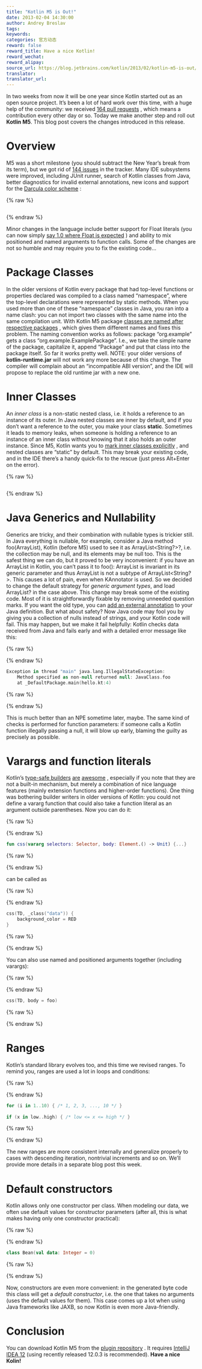 ```yaml
---
title: "Kotlin M5 is Out!"
date: 2013-02-04 14:30:00
author: Andrey Breslav
tags:
keywords:
categories: 官方动态
reward: false
reward_title: Have a nice Kotlin!
reward_wechat:
reward_alipay:
source_url: https://blog.jetbrains.com/kotlin/2013/02/kotlin-m5-is-out/
translator:
translator_url:
---
```


In two weeks from now it will be one year since Kotlin started out as an open source project. It’s been a lot of hard work over this time, with a huge help of the community: we received [164 pull requests](https://github.com/jetbrains/kotlin/pulls?page=1&sort=created&state=closed) , which means a contribution every other day or so. Today we make another step and roll out <strong>Kotlin M5</strong>. This blog post covers the changes introduced in this release.<span id="more-835"></span>
# Overview

M5 was a short milestone (you should subtract the New Year’s break from its term), but we got rid of [144 issues](http://youtrack.jetbrains.com/issues/KT?q=resolved+date%3A+2012-12-11+..+2013-02-04) in the tracker.
Many IDE subsystems were improved, including JUnit runner, search of Kotlin classes from Java, better diagnostics for invalid external annotations, new icons and support for the [Darcula color scheme](http://www.jetbrains.com/idea/) :

{% raw %}
<p><a href="https://i2.wp.com/blog.jetbrains.com/kotlin/files/2013/02/Darcula.png"><img alt="" class="aligncenter size-medium wp-image-836" data-recalc-dims="1" sizes="(max-width: 300px) 100vw, 300px" src="https://i2.wp.com/blog.jetbrains.com/kotlin/files/2013/02/Darcula.png?resize=300%2C224&amp;ssl=1" srcset="https://i2.wp.com/blog.jetbrains.com/kotlin/files/2013/02/Darcula.png?resize=300%2C224&amp;ssl=1 300w, https://i2.wp.com/blog.jetbrains.com/kotlin/files/2013/02/Darcula.png?w=965&amp;ssl=1 965w"/></a></p>
{% endraw %}

Minor changes in the language include better support for Float literals (you can now simply [say 1.0 where Float is expected](http://youtrack.jetbrains.com/issue/KT-1895) ) and ability to mix positioned and named arguments to function calls.
Some of the changes are not so humble and may require you to fix the existing code…
# Package Classes

In the older versions of Kotlin every package that had top-level functions or properties declared was compiled to a class named “namespace”, where the top-level declarations were represented by static methods. When you used more than one of these “namespace” classes in Java, you ran into a name clash: you can not import two classes with the same name into the same compilation unit. With Kotlin M5 package [classes are named after respective packages](http://confluence.jetbrains.com/display/Kotlin/Java+interoperability#Javainteroperability-Packagelevelfunctions) , which gives them different names and fixes this problem.
The naming convention works as follows: package “org.example” gets a class “org.example.ExamplePackage”. I.e., we take the simple name of the package, capitalize it, append “Package” and put that class into the package itself. So far it works pretty well.
NOTE: your older versions of <strong>kotlin-runtime.jar</strong> will not work any more because of this change. The compiler will complain about an “incompatible ABI version”, and the IDE will propose to replace the old runtime jar with a new one.
# Inner Classes

An <em>inner class </em>is a non-static nested class, i.e. it holds a reference to an instance of its outer. In Java nested classes are inner by default, and if you don’t want a reference to the outer, you make your class <strong>static</strong>. Sometimes it leads to memory leaks, when someone is holding a reference to an instance of an inner class without knowing that it also holds an outer instance.
Since M5, Kotlin wants you to [mark inner classes explicitly](http://confluence.jetbrains.com/display/Kotlin/Nested+classes) , and nested classes are “static” by default. This may break your existing code, and in the IDE there’s a handy quick-fix to the rescue (just press Alt+Enter on the error).

{% raw %}
<p><img alt="" class="aligncenter" data-recalc-dims="1" src="https://i0.wp.com/www.evernote.com/shard/s171/sh/b06bbb46-0577-47f3-a715-f3473e1b4f16/e8cb41d5ccdd6ff192c7647619bf47d5/res/df4fb94b-51ea-4923-8538-ea590dbb5467/Add_inner_modifier-20130204-135715.png.jpg?w=640&amp;ssl=1"/></p>
{% endraw %}

# Java Generics and Nullability

Generics are tricky, and their combination with nullable types is trickier still. In Java everything is nullable, for example, consider a Java method foo(ArrayList<String>), Kotlin (before M5) used to see it as ArrayList<String?>?, i.e. the collection may be null, and its elements may be null too. This is the safest thing we can do, but it proved to be very inconvenient: if you have an ArrayList<String> in Kotlin, you can’t pass it to foo(): ArrayList is invariant in its generic parameter and thus ArrayList<String> is not a subtype of ArrayList<String?>. This causes a lot of pain, even when KAnnotator is used.
So we decided to change the default strategy for <em>generic argument types</em>, and load ArrayList<String>? in the case above.
This change may break some of the existing code. Most of it is straightforwardly fixable by removing unneeded question marks. If you want the old type, you can [add an external annotation](http://blog.jetbrains.com/kotlin/using-external-annotations/) to your Java definition.
But what about safety? Now Java code may fool you by giving you a collection of nulls instead of strings, and your Kotlin code will fail. This may happen, but we make it fail helpfully: Kotlin checks data received from Java and fails early and with a detailed error message like this:

{% raw %}
<p></p>
{% endraw %}

```kotlin
Exception in thread "main" java.lang.IllegalStateException:
    Method specified as non-null returned null: JavaClass.foo
    at _DefaultPackage.main(hello.kt:4)
```

{% raw %}
<p></p>
{% endraw %}

This is much better than an NPE sometime later, maybe. The same kind of checks is performed for function parameters: if someone calls a Kotlin function illegally passing a null, it will blow up early, blaming the guilty as precisely as possible.
# Varargs and function literals

Kotlin’s [type-safe builders](http://confluence.jetbrains.com/display/Kotlin/Type-safe+Groovy-style+builders) [are](http://karaframework.com/docs/views.html) [awesome](http://karaframework.com/docs/stylesheets.html) , especially if you note that they are not a built-in mechanism, but merely a combination of nice language features (mainly extension functions and higher-order functions). One thing was bothering builder writers in older versions of Kotlin: you could not define a vararg function that could also take a function literal as an argument outside parentheses. Now you can do it:

{% raw %}
<p></p>
{% endraw %}

```kotlin
fun css(vararg selectors: Selector, body: Element.() -> Unit) {...}
```

{% raw %}
<p></p>
{% endraw %}

can be called as

{% raw %}
<p></p>
{% endraw %}

```kotlin
css(TD, _class("data")) {
    background_color = RED
}
```

{% raw %}
<p></p>
{% endraw %}

You can also use named and positioned arguments together (including varargs):

{% raw %}
<p></p>
{% endraw %}

```kotlin
css(TD, body = foo)
```

{% raw %}
<p></p>
{% endraw %}

# Ranges

Kotlin’s standard library evolves too, and this time we revised ranges. To remind you, ranges are used a lot in loops and conditions:

{% raw %}
<p></p>
{% endraw %}

```kotlin
for (i in 1..10) { /* 1, 2, 3, ..., 10 */ } 
 
if (x in low..high) { /* low <= x <= high */ }
```

{% raw %}
<p></p>
{% endraw %}

The new ranges are more consistent internally and generalize properly to cases with descending iteration, nontrivial increments and so on. We’ll provide more details in a separate blog post this week.
# Default constructors

Kotlin allows only one constructor per class. When modeling our data, we often use default values for constructor parameters (after all, this is what makes having only one constructor practical):

{% raw %}
<p></p>
{% endraw %}

```kotlin
class Bean(val data: Integer = 0)
```

{% raw %}
<p></p>
{% endraw %}

Now, constructors are even more convenient: in the generated byte code this class will get a <em>default constructor</em>, i.e. the one that takes no arguments (uses the default values for them). This case comes up a lot when using Java frameworks like JAXB, so now Kotlin is even more Java-friendly.
# Conclusion

You can download Kotlin M5 from the [plugin repository](http://plugins.jetbrains.com/plugin?pr=idea&pluginId=6954) . It requires [IntelliJ IDEA 12](http://www.jetbrains.com/idea/) (using recently released 12.0.3 is recommended).
<strong>Have a nice Kolin!</strong>

